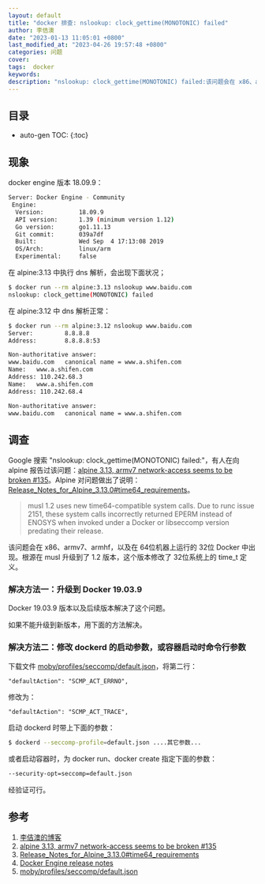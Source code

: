 ```yaml
---
layout: default
title: "docker 排查: nslookup: clock_gettime(MONOTONIC) failed"
author: 李佶澳
date: "2023-01-13 11:05:01 +0800"
last_modified_at: "2023-04-26 19:57:48 +0800"
categories: 问题
cover:
tags:  docker
keywords:
description: "nslookup: clock_gettime(MONOTONIC) failed:该问题会在 x86、armv7、armhf，以及在 64位机器上运行的 32位 Docker 中出现。根源在 musl 升级到了 1.2 版本，这个版本修改了 32位系统上的 time_t 定义。"
---
```


## 目录

* auto-gen TOC:
{:toc}

## 现象

docker engine 版本 18.09.9：

```sh
Server: Docker Engine - Community
 Engine:
  Version:          18.09.9
  API version:      1.39 (minimum version 1.12)
  Go version:       go1.11.13
  Git commit:       039a7df
  Built:            Wed Sep  4 17:13:08 2019
  OS/Arch:          linux/arm
  Experimental:     false
```

在 alpine:3.13 中执行 dns 解析，会出现下面状况；

```sh
$ docker run --rm alpine:3.13 nslookup www.baidu.com 
nslookup: clock_gettime(MONOTONIC) failed
```

在 alpine:3.12 中 dns 解析正常：

```sh
$ docker run --rm alpine:3.12 nslookup www.baidu.com
Server:         8.8.8.8
Address:        8.8.8.8:53

Non-authoritative answer:
www.baidu.com   canonical name = www.a.shifen.com
Name:   www.a.shifen.com
Address: 110.242.68.3
Name:   www.a.shifen.com
Address: 110.242.68.4

Non-authoritative answer:
www.baidu.com   canonical name = www.a.shifen.com
```

## 调查

Google 搜索 "nslookup: clock_gettime(MONOTONIC) failed:"，有人在向 alpine 报告过该问题：[alpine 3.13, armv7 network-access seems to be broken #135][2]。Alpine 对问题做出了说明：[Release_Notes_for_Alpine_3.13.0#time64_requirements][3]。

>musl 1.2 uses new time64-compatible system calls. Due to runc issue 2151, these system calls incorrectly returned EPERM instead of ENOSYS when invoked under a Docker or libseccomp version predating their release.

该问题会在 x86、armv7、armhf，以及在 64位机器上运行的 32位 Docker 中出现。根源在 musl 升级到了 1.2 版本，这个版本修改了 32位系统上的 time_t 定义。

### 解决方法一：升级到 Docker 19.03.9

Docker 19.03.9 版本以及后续版本解决了这个问题。

如果不能升级到新版本，用下面的方法解决。

### 解决方法二：修改 dockerd 的启动参数，或容器启动时命令行参数

下载文件 [moby/profiles/seccomp/default.json][5]，将第二行：

```text
"defaultAction": "SCMP_ACT_ERRNO",
```

修改为：

```text
"defaultAction": "SCMP_ACT_TRACE",
```

启动 dockerd 时带上下面的参数：

```sh
$ dockerd --seccomp-profile=default.json ....其它参数...
```

或者启动容器时，为 docker run、docker create 指定下面的参数：

```sh
--security-opt=seccomp=default.json
```

经验证可行。


## 参考

1. [李佶澳的博客][1]
2. [alpine 3.13, armv7 network-access seems to be broken #135][2]
3. [Release_Notes_for_Alpine_3.13.0#time64_requirements][3]
4. [Docker Engine release notes][4]
5. [moby/profiles/seccomp/default.json][5]

[1]: https://www.lijiaocn.com "李佶澳的博客"
[2]: https://github.com/alpinelinux/docker-alpine/issues/135 "alpine 3.13, armv7 network-access seems to be broken #135"
[3]: https://wiki.alpinelinux.org/wiki/Release_Notes_for_Alpine_3.13.0#time64_requirements "Release_Notes_for_Alpine_3.13.0#time64_requirements"
[4]: https://docs.docker.com/engine/release-notes/ "Docker Engine release notes"
[5]: https://github.com/moby/moby/blob/master/profiles/seccomp/default.json "moby/profiles/seccomp/default.json" 
